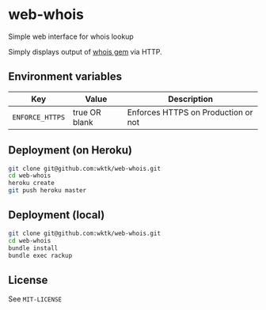 # web-whois

Simple web interface for whois lookup

Simply displays output of [whois gem](https://github.com/weppos/whois) via HTTP.

## Environment variables

| Key | Value | Description |
|-----|-------|-------------|
| `ENFORCE_HTTPS` | true OR blank | Enforces HTTPS on Production or not |

## Deployment (on Heroku)

```sh
git clone git@github.com:wktk/web-whois.git
cd web-whois
heroku create
git push heroku master
```

## Deployment (local)

```sh
git clone git@github.com:wktk/web-whois.git
cd web-whois
bundle install
bundle exec rackup
```

## License

See `MIT-LICENSE`
